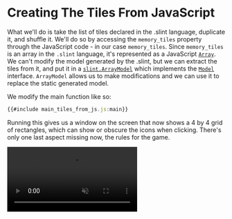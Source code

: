 <!-- Copyright © SixtyFPS GmbH <info@slint.dev> ; SPDX-License-Identifier: MIT -->
# Creating The Tiles From JavaScript

What we'll do is take the list of tiles declared in the .slint language, duplicate it, and shuffle it.
We'll do so by accessing the `memory_tiles` property through the JavaScript code - in our case `memory_tiles`.
Since `memory_tiles` is an array in the `.slint` language, it's represented as a JavaScript [`Array`](https://slint.dev/docs/node/).
We can't modify the model generated by the .slint, but we can extract the tiles from it, and put it
in a [`slint.ArrayModel`](https://slint.dev/docs/node/classes/arraymodel.html) which implements the [`Model`](https://slint.dev/docs/node/interfaces/model.html) interface.
`ArrayModel` allows us to make modifications and we can use it to replace the static generated model.

We modify the main function like so:

```js
{{#include main_tiles_from_js.js:main}}
```

Running this gives us a window on the screen that now shows a 4 by 4 grid of rectangles, which can show or obscure
the icons when clicking. There's only one last aspect missing now, the rules for the game.

<video autoplay loop muted playsinline src="https://slint.dev/blog/memory-game-tutorial/creating-the-tiles-from-rust.mp4"></video>
